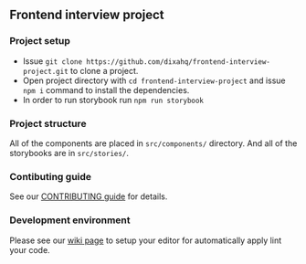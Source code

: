 ## Frontend interview project

### Project setup
- Issue `git clone https://github.com/dixahq/frontend-interview-project.git` to clone a project.
- Open project directory with `cd frontend-interview-project` and issue `npm i` command to install the dependencies.
- In order to run storybook run `npm run storybook`

### Project structure
All of the components are placed in `src/components/` directory. And all of the storybooks are in `src/stories/`.

### Contibuting guide
See our [CONTRIBUTING guide](https://github.com/dixahq/frontend-interview-project/blob/master/CONTRIBUTING.md) for details.

### Development environment
Please see our [wiki page](https://github.com/dixahq/agent-interface/wiki/Frontend-developer-environment) to setup your editor for automatically apply lint your code.
